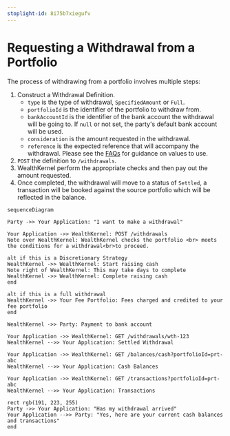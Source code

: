 ```yaml
---
stoplight-id: 8i75b7xiegufv
---
```


# Requesting a Withdrawal from a Portfolio

The process of withdrawing from a portfolio involves multiple steps:

1. Construct a Withdrawal Definition.
    - `type` is the type of withdrawal, `SpecifiedAmount` or `Full`.
    - `portfolioId` is the identifier of the portfolio to withdraw from.
    - `bankAccountId` is the identifier of the bank account the withdrawal will be going to. If `null` or not set, the party's default bank account will be used.
    - `consideration` is the amount requested in the withdrawal.
    - `reference` is the expected reference that will accompany the withdrawal. Please see the [FAQs](docs/withdrawals/FAQs.md) for guidance on values to use.
2. `POST` the definition to `/withdrawals`.
3. WealthKernel perform the appropriate checks and then pay out the amount requested.
5. Once completed, the withdrawal will move to a status of `Settled`, a transaction will be booked against the source portfolio which will be reflected in the balance.

```mermaid
sequenceDiagram

Party ->> Your Application: "I want to make a withdrawal"

Your Application ->> WealthKernel: POST /withdrawals
Note over WealthKernel: WealthKernel checks the portfolio <br> meets the conditions for a withdrawal<br>to proceed.

alt if this is a Discretionary Strategy
WealthKernel ->> WealthKernel: Start raising cash
Note right of WealthKernel: This may take days to complete
WealthKernel ->> WealthKernel: Complete raising cash
end

alt if this is a full withdrawal
WealthKernel ->> Your Fee Portfolio: Fees charged and credited to your fee portfolio
end

WealthKernel ->> Party: Payment to bank account

Your Application ->> WealthKernel: GET /withdrawals/wth-123
WealthKernel -->> Your Application: Settled Withdrawal

Your Application ->> WealthKernel: GET /balances/cash?portfolioId=prt-abc
WealthKernel -->> Your Application: Cash Balances

Your Application ->> WealthKernel: GET /transactions?portfolioId=prt-abc
WealthKernel -->> Your Application: Transactions

rect rgb(191, 223, 255)
Party ->> Your Application: "Has my withdrawal arrived"
Your Application -->> Party: "Yes, here are your current cash balances and transactions"
end
```